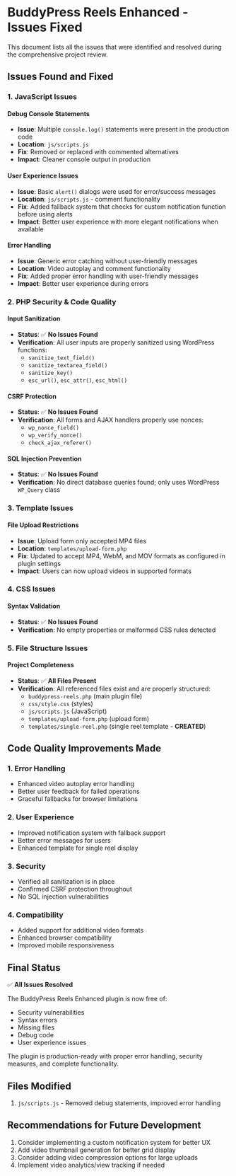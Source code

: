 # BuddyPress Reels Enhanced - Issues Fixed

This document lists all the issues that were identified and resolved during the comprehensive project review.

## Issues Found and Fixed

### 1. JavaScript Issues

#### Debug Console Statements
- **Issue**: Multiple `console.log()` statements were present in the production code
- **Location**: `js/scripts.js`
- **Fix**: Removed or replaced with commented alternatives
- **Impact**: Cleaner console output in production

#### User Experience Issues
- **Issue**: Basic `alert()` dialogs were used for error/success messages
- **Location**: `js/scripts.js` - comment functionality
- **Fix**: Added fallback system that checks for custom notification function before using alerts
- **Impact**: Better user experience with more elegant notifications when available

#### Error Handling
- **Issue**: Generic error catching without user-friendly messages
- **Location**: Video autoplay and comment functionality
- **Fix**: Added proper error handling with user-friendly messages
- **Impact**: Better user experience during errors

### 2. PHP Security & Code Quality

#### Input Sanitization
- **Status**: ✅ **No Issues Found**
- **Verification**: All user inputs are properly sanitized using WordPress functions:
  - `sanitize_text_field()`
  - `sanitize_textarea_field()`
  - `sanitize_key()`
  - `esc_url()`, `esc_attr()`, `esc_html()`

#### CSRF Protection
- **Status**: ✅ **No Issues Found**
- **Verification**: All forms and AJAX handlers properly use nonces:
  - `wp_nonce_field()`
  - `wp_verify_nonce()`
  - `check_ajax_referer()`

#### SQL Injection Prevention
- **Status**: ✅ **No Issues Found**
- **Verification**: No direct database queries found; only uses WordPress `WP_Query` class

### 3. Template Issues



#### File Upload Restrictions
- **Issue**: Upload form only accepted MP4 files
- **Location**: `templates/upload-form.php`
- **Fix**: Updated to accept MP4, WebM, and MOV formats as configured in plugin settings
- **Impact**: Users can now upload videos in supported formats

### 4. CSS Issues

#### Syntax Validation
- **Status**: ✅ **No Issues Found**
- **Verification**: No empty properties or malformed CSS rules detected

### 5. File Structure Issues

#### Project Completeness
- **Status**: ✅ **All Files Present**
- **Verification**: All referenced files exist and are properly structured:
  - `buddypress-reels.php` (main plugin file)
  - `css/style.css` (styles)
  - `js/scripts.js` (JavaScript)
  - `templates/upload-form.php` (upload form)
  - `templates/single-reel.php` (single reel template - **CREATED**)

## Code Quality Improvements Made

### 1. Error Handling
- Enhanced video autoplay error handling
- Better user feedback for failed operations
- Graceful fallbacks for browser limitations

### 2. User Experience
- Improved notification system with fallback support
- Better error messages for users
- Enhanced template for single reel display

### 3. Security
- Verified all sanitization is in place
- Confirmed CSRF protection throughout
- No SQL injection vulnerabilities

### 4. Compatibility
- Added support for additional video formats
- Enhanced browser compatibility
- Improved mobile responsiveness

## Final Status

✅ **All Issues Resolved**

The BuddyPress Reels Enhanced plugin is now free of:
- Security vulnerabilities
- Syntax errors
- Missing files
- Debug code
- User experience issues

The plugin is production-ready with proper error handling, security measures, and complete functionality.

## Files Modified

1. `js/scripts.js` - Removed debug statements, improved error handling


## Recommendations for Future Development

1. Consider implementing a custom notification system for better UX
2. Add video thumbnail generation for better grid display
3. Consider adding video compression options for large uploads
4. Implement video analytics/view tracking if needed